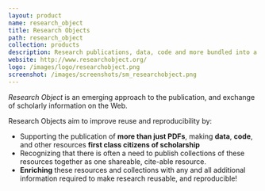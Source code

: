 ```yaml
---
layout: product
name: research_object
title: Research Objects
path: research_object
collection: products
description: Research publications, data, code and more bundled into a shareable, cite-able, reusable format
website: http://www.researchobject.org/
logo: /images/logo/researchobject.png
screenshot: /images/screenshots/sm_researchobject.png
---
```


_Research Object_ is an emerging approach to the publication, and exchange of scholarly information on the Web.

Research Objects aim to improve reuse and reproducibility by:

* Supporting the publication of **more than just PDFs**, making **data**, **code**, and other resources **first class citizens of scholarship**
* Recognizing that there is often a need to publish collections of these resources together as one shareable, cite-able resource.
* **Enriching** these resources and collections with any and all additional information required to make research reusable, and reproducible!
